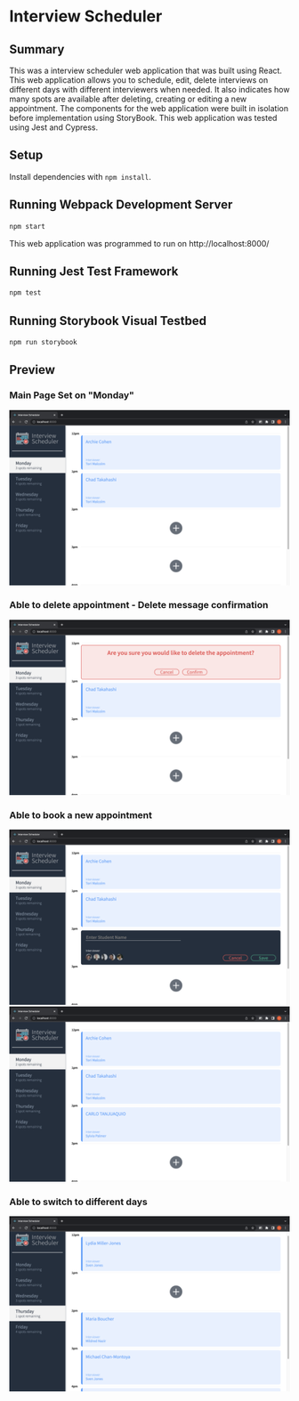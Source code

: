 # Interview Scheduler

## Summary

This was a interview scheduler web application that was built using React. This web application allows you to schedule, edit, delete interviews on different days with different interviewers when needed.
It also indicates how many spots are available after deleting, creating or editing a new appointment.
The components for the web application were built in isolation before implementation using StoryBook.
This web application was tested using Jest and Cypress.

## Setup

Install dependencies with `npm install`.

## Running Webpack Development Server

```sh
npm start
```

This web application was programmed to run on http://localhost:8000/

## Running Jest Test Framework

```sh
npm test
```

## Running Storybook Visual Testbed

```sh
npm run storybook
```

## Preview

### Main Page Set on "Monday"

![](https://github.com/BurritoCarlito/scheduler/blob/master/docs/Images/Main%20Page.png)

### Able to delete appointment - Delete message confirmation 

![](https://github.com/BurritoCarlito/scheduler/blob/master/docs/Images/Delete.png)

### Able to book a new appointment 

![](https://github.com/BurritoCarlito/scheduler/blob/master/docs/Images/NewAppointment.png)
![](https://github.com/BurritoCarlito/scheduler/blob/master/docs/Images/FinishedNewAppointment.png)


### Able to switch to different days 

![](https://github.com/BurritoCarlito/scheduler/blob/master/docs/Images/ChangeDays.png)



